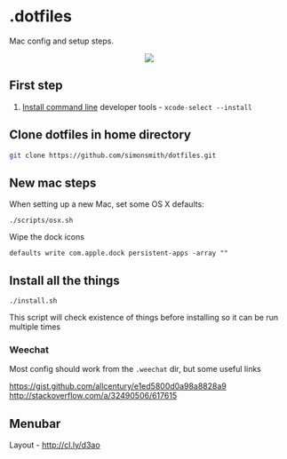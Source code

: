 # .dotfiles

Mac config and setup steps.

<div style="text-align: center">
<img src="http://cl.ly/e1UK/Screen%20Shot%202015-12-07%20at%2023.27.54.png">
</div>

## First step

1. [Install command line](http://osxdaily.com/2014/02/12/install-command-line-tools-mac-os-x/) developer tools - `xcode-select --install`

## Clone dotfiles in home directory

```bash
git clone https://github.com/simonsmith/dotfiles.git
```

## New mac steps

When setting up a new Mac, set some OS X defaults:

```
./scripts/osx.sh
```

Wipe the dock icons

```
defaults write com.apple.dock persistent-apps -array ""
```

## Install all the things

```
./install.sh
```

This script will check existence of things before installing so it can be run
multiple times


### Weechat

Most config should work from the `.weechat` dir, but some useful links

https://gist.github.com/allcentury/e1ed5800d0a98a8828a9
http://stackoverflow.com/a/32490506/617615

## Menubar

Layout - http://cl.ly/d3ao
